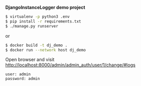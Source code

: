 **DjangoInstanceLogger demo project**

```bash
$ virtualenv -p python3 .env
$ pip install -r requirements.txt
$ ./manage.py runserver
```

or 

```bash
$ docker build -t dj_demo .
$ docker run --network host dj_demo
```


Open browser and visit [http://localhost:8000/admin/admin_auth/user/1/change/#logs](http://localhost:8000/admin/admin_auth/user/1/change/#logs)
```text
user: admin
password: admin
```
